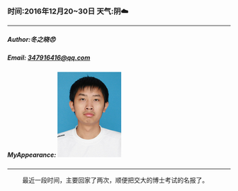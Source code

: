 ### 时间:2016年12月20~30日 天气:阴:cloud:
-----
#####   Author:冬之晓:angry:
#####   Email: 347916416@qq.com
#####   MyAppearance: ![MyAppearance](../MyPicture.JPG "我的头像")
----------

<pre>
    最近一段时间，主要回家了两次，顺便把交大的博士考试的名报了。</pre>